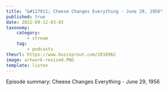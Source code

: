 ```yaml
---
title: "&#127911; Cheese Changes Everything - June 29, 1956"
published: true
date: 2022-09-12-03-03
taxonomy:
    category:
        - stream
    tag:
        - podcasts
theurl: https://www.buzzsprout.com/2010962
image: artwork-resized.PNG
template: listen
---
```


Episode summary: Cheese Changes Everything - June 29, 1956
